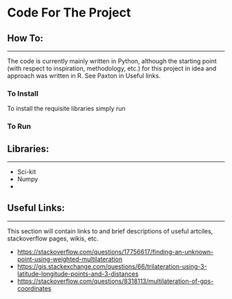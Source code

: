 # Code For The Project 
## How To:
<hr>

The code is currently mainly written in Python, although the starting point (with respect to inspiration, methodology, etc.) for this project in idea and approach was written in R. See Paxton in Useful links.

### To Install
To install the requisite libraries simply run

### To Run

## Libraries:
<hr>

* Sci-kit
* Numpy
* 


## Useful Links:
<hr>
This section will contain links to and brief descriptions of useful artciles, stackoverflow pages, wikis, etc. 

* https://stackoverflow.com/questions/17756617/finding-an-unknown-point-using-weighted-multilateration
* https://gis.stackexchange.com/questions/66/trilateration-using-3-latitude-longitude-points-and-3-distances
* https://stackoverflow.com/questions/8318113/multilateration-of-gps-coordinates